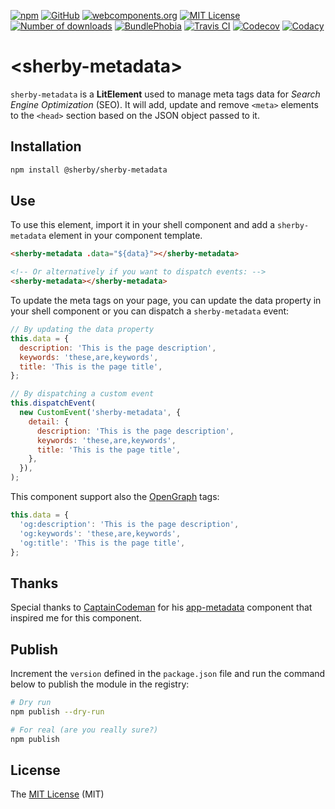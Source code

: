 [![npm](https://img.shields.io/npm/v/@sherby/sherby-metadata?logo=npm)](https://www.npmjs.com/package/@sherby/sherby-metadata)
[![GitHub](https://img.shields.io/github/v/release/SherbyElements/sherby-metadata?label=GitHub&logo=github&sort=semver)](https://github.com/SherbyElements/sherby-metadata/releases)
[![webcomponents.org](https://img.shields.io/badge/webcomponents.org-published-blue.svg)](https://www.webcomponents.org/element/SherbyElements/sherby-metadata)
[![MIT License](https://img.shields.io/npm/l/@sherby/sherby-metadata)](https://github.com/SherbyElements/sherby-metadata/blob/master/LICENSE.md)
[![Number of downloads](https://img.shields.io/npm/dt/@sherby/sherby-metadata)](https://npm-stat.com/charts.html?package=%40sherby%2Fsherby-metadata)
[![BundlePhobia](https://img.shields.io/bundlephobia/minzip/@sherby/sherby-metadata)](https://bundlephobia.com/result?p=@sherby/sherby-metadata)
[![Travis CI](https://travis-ci.org/SherbyElements/sherby-metadata.svg?branch=master)](https://travis-ci.org/SherbyElements/sherby-metadata)
[![Codecov](https://codecov.io/gh/SherbyElements/sherby-metadata/branch/master/graph/badge.svg)](https://codecov.io/gh/SherbyElements/sherby-metadata)
[![Codacy](https://api.codacy.com/project/badge/Grade/840f4666b46643ebb15d844527e57bc4)](https://app.codacy.com/gh/SherbyElements/sherby-metadata)

# \<sherby-metadata\>

`sherby-metadata` is a **LitElement** used to manage meta tags data for
_Search Engine Optimization_ (SEO). It will add, update and remove `<meta>`
elements to the `<head>` section based on the JSON object passed to it.

## Installation

```bash
npm install @sherby/sherby-metadata
```

## Use

To use this element, import it in your shell component and add a `sherby-metadata` element
in your component template.

```html
<sherby-metadata .data="${data}"></sherby-metadata>

<!-- Or alternatively if you want to dispatch events: -->
<sherby-metadata></sherby-metadata>
```

To update the meta tags on your page, you can update the data property in your shell
component or you can dispatch a `sherby-metadata` event:

```javascript
// By updating the data property
this.data = {
  description: 'This is the page description',
  keywords: 'these,are,keywords',
  title: 'This is the page title',
};

// By dispatching a custom event
this.dispatchEvent(
  new CustomEvent('sherby-metadata', {
    detail: {
      description: 'This is the page description',
      keywords: 'these,are,keywords',
      title: 'This is the page title',
    },
  }),
);
```

This component support also the [OpenGraph](http://ogp.me/) tags:

```javascript
this.data = {
  'og:description': 'This is the page description',
  'og:keywords': 'these,are,keywords',
  'og:title': 'This is the page title',
};
```

## Thanks

Special thanks to [CaptainCodeman](https://github.com/CaptainCodeman) for his [app-metadata](https://github.com/CaptainCodeman/app-metadata) component that inspired me for this component.

## Publish

Increment the `version` defined in the `package.json` file and run the command below to publish the module in the
registry:

```bash
# Dry run
npm publish --dry-run

# For real (are you really sure?)
npm publish
```

## License

The [MIT License][1] (MIT)

[1]: https://opensource.org/licenses/MIT
